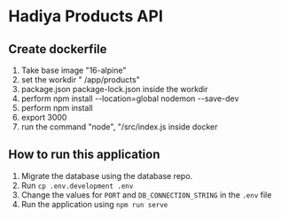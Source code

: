 # Hadiya Products API



## Create dockerfile
1. Take base image "16-alpine"
2. set the workdir " /app/products"
3. package.json package-lock.json inside the workdir
4. perform npm install --location=global nodemon --save-dev
5. perform npm install
6. export 3000
7. run the command "node", "/src/index.js inside docker

## How to run this application




1. Migrate the database using the database repo.
2. Run ```cp .env.development .env```
3. Change the values for ```PORT``` and ```DB_CONNECTION_STRING``` in the ```.env``` file
4. Run the application using ```npm run serve```
